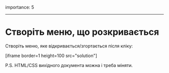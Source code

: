 importance: 5

---

# Створіть меню, що розкривається

Створіть меню, яке відкривається/згортається після кліку:

[iframe border=1 height=100 src="solution"]

P.S. HTML/CSS вихідного документа можна і треба міняти.

